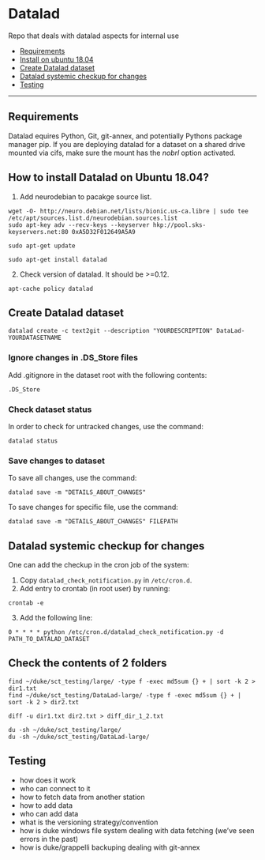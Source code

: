 # Datalad
Repo that deals with datalad aspects for internal use

- [Requirements](#requirements)
- [Install on ubuntu 18.04](#how-to-install-datalad-on-ubuntu-1804)
- [Create Datalad dataset](#create-datalad-dataset)
- [Datalad systemic checkup for changes](#datalad-systemic-checkup-for-changes)
- [Testing](#testing)
---------------------------------------------
## Requirements

Datalad equires Python, Git, git-annex, and potentially Pythons package manager pip.
If you are deploying datalad for a dataset on a shared drive mounted via cifs, make sure the mount has the *nobrl* option activated.

## How to install Datalad on Ubuntu 18.04?

1. Add neurodebian to pacakge source list.
```
wget -O- http://neuro.debian.net/lists/bionic.us-ca.libre | sudo tee /etc/apt/sources.list.d/neurodebian.sources.list
sudo apt-key adv --recv-keys --keyserver hkp://pool.sks-keyservers.net:80 0xA5D32F012649A5A9

sudo apt-get update

sudo apt-get install datalad
```
2. Check version of datalad. It should be >=0.12. 
```
apt-cache policy datalad
```

## Create Datalad dataset

```
datalad create -c text2git --description "YOURDESCRIPTION" DataLad-YOURDATASETNAME
```

### Ignore changes in .DS_Store files

Add .gitignore in the dataset root with the following contents:

```
.DS_Store
```

### Check dataset status

In order to check for untracked changes, use the command: 

```
datalad status
```

### Save changes to dataset

To save all changes, use the command:

```
datalad save -m "DETAILS_ABOUT_CHANGES"
```

To save changes for specific file, use the command:

```
datalad save -m "DETAILS_ABOUT_CHANGES" FILEPATH
```

## Datalad systemic checkup for changes

One can add the checkup in the cron job of the system:
1. Copy `datalad_check_notification.py` in `/etc/cron.d`.
2. Add entry to crontab (in root user) by running:
```
crontab -e
```
3. Add the following line:
```
0 * * * * python /etc/cron.d/datalad_check_notification.py -d PATH_TO_DATALAD_DATASET
```

## Check the contents of 2 folders
```
find ~/duke/sct_testing/large/ -type f -exec md5sum {} + | sort -k 2 > dir1.txt
find ~/duke/sct_testing/DataLad-large/ -type f -exec md5sum {} + | sort -k 2 > dir2.txt

diff -u dir1.txt dir2.txt > diff_dir_1_2.txt

du -sh ~/duke/sct_testing/large/
du -sh ~/duke/sct_testing/DataLad-large/
```
## Testing
- how does it work
- who can connect to it
- how to fetch data from another station
- how to add data
- who can add data
- what is the versioning strategy/convention
- how is duke windows file system dealing with data fetching (we’ve seen errors in the past)
- how is duke/grappelli backuping dealing with git-annex



